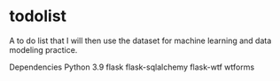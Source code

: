 # todolist
A to do list that I will then use the dataset for machine learning and data modeling practice.

Dependencies
Python 3.9
flask
flask-sqlalchemy
flask-wtf
wtforms
